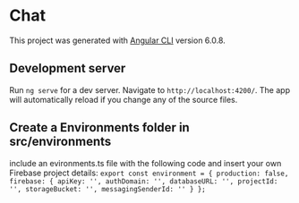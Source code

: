 # Chat

This project was generated with [Angular CLI](https://github.com/angular/angular-cli) version 6.0.8.

## Development server

Run `ng serve` for a dev server. Navigate to `http://localhost:4200/`. The app will automatically reload if you change any of the source files.

## Create a Environments folder in src/environments

include an evironments.ts file with the following code and insert your own Firebase project details:
`export const environment = { production: false, firebase: { apiKey: '', authDomain: '', databaseURL: '', projectId: '', storageBucket: '', messagingSenderId: '' } };`
